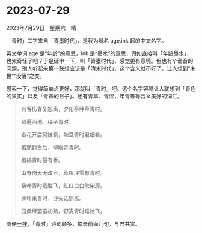 # 2023-07-29

2023年7月29日　星期六　晴

「青时」二字来自「青墨时代」，是我为域名 age.ink 起的中文名字。

英文单词 age 是“年龄”的意思，ink 是“墨水”的意思，假如直接叫「年龄墨水」，也太奇怪了吧？于是延申一下，叫「青墨时代」，感觉更有意境。但也有个谐音的问题，别人听起来第一联想应该是「清末时代」，这个含义就不好了，让人想到“末世”“没落”之类。

思索一下，觉得简单点更好，那就叫「青时」吧。这个名字容易让人联想到「青色的果实」以及「青春的日子」。还有青草、青涩，年青等等含义美好的词汇。

> 有客伤春复怨离，夕阳亭畔草青时。
>
> 绿遍西池。梅子青时。
>
> 杏花开后莫嫌衰，如豆青时君细看。
>
> 梅腮翻白后，柳眼弄青时。
>
> 橙橘青时最有香。
>
> 山脊倚天无改日，草根埋雪有青时。
>
> 桑叶青时戴胜飞，红红白白映柴扉。
>
> 莲叶未青时，沙头话别离。
>
> 园桑绿罢蚕初熟，野麦青时雉始飞。

随便[一搜](https://sou-yun.cn/QueryPoem.aspx)，「青时」诗词颇多，摘录前面几句，与君共赏。
